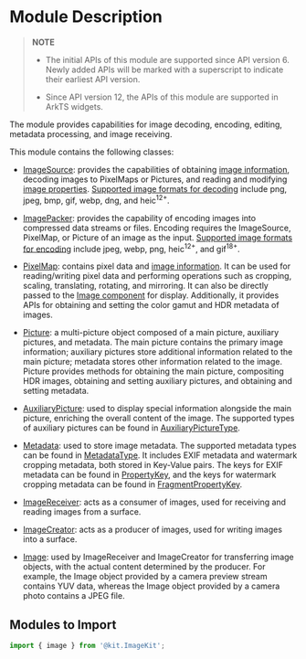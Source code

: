 # Module Description

> **NOTE**
>
> - The initial APIs of this module are supported since API version 6. Newly added APIs will be marked with a superscript to indicate their earliest API version.
>
> - Since API version 12, the APIs of this module are supported in ArkTS widgets.

The module provides capabilities for image decoding, encoding, editing, metadata processing, and image receiving.

This module contains the following classes:

- [ImageSource](arkts-apis-image-ImageSource.md): provides the capabilities of obtaining [image information](arkts-apis-image-i.md#imageinfo), decoding images to PixelMaps or Pictures, and reading and modifying [image properties](arkts-apis-image-e.md#propertykey7). [Supported image formats for decoding](arkts-apis-image-ImageSource.md#properties) include png, jpeg, bmp, gif, webp, dng, and heic<sup>12+</sup>.

- [ImagePacker](arkts-apis-image-ImagePacker.md): provides the capability of encoding images into compressed data streams or files. Encoding requires the ImageSource, PixelMap, or Picture of an image as the input. [Supported image formats for encoding](arkts-apis-image-ImagePacker.md#properties) include jpeg, webp, png, heic<sup>12+</sup>, and gif<sup>18+</sup>.

- [PixelMap](arkts-apis-image-PixelMap.md): contains pixel data and [image information](arkts-apis-image-i.md#imageinfo). It can be used for reading/writing pixel data and performing operations such as cropping, scaling, translating, rotating, and mirroring. It can also be directly passed to the [Image component](../apis-arkui/arkui-ts/ts-basic-components-image.md) for display. Additionally, it provides APIs for obtaining and setting the color gamut and HDR metadata of images.

- [Picture](arkts-apis-image-Picture.md): a multi-picture object composed of a main picture, auxiliary pictures, and metadata. The main picture contains the primary image information; auxiliary pictures store additional information related to the main picture; metadata stores other information related to the image. Picture provides methods for obtaining the main picture, compositing HDR images, obtaining and setting auxiliary pictures, and obtaining and setting metadata.

- [AuxiliaryPicture](arkts-apis-image-AuxiliaryPicture.md): used to display special information alongside the main picture, enriching the overall content of the image. The supported types of auxiliary pictures can be found in [AuxiliaryPictureType](arkts-apis-image-e.md#auxiliarypicturetype13).

- [Metadata](arkts-apis-image-Metadata.md): used to store image metadata. The supported metadata types can be found in [MetadataType](arkts-apis-image-e.md#metadatatype13). It includes EXIF metadata and watermark cropping metadata, both stored in Key-Value pairs. The keys for EXIF metadata can be found in [PropertyKey](arkts-apis-image-e.md#propertykey7), and the keys for watermark cropping metadata can be found in [FragmentPropertyKey](arkts-apis-image-e.md#fragmentmappropertykey13).

- [ImageReceiver](arkts-apis-image-ImageReceiver.md): acts as a consumer of images, used for receiving and reading images from a surface.

- [ImageCreator](arkts-apis-image-ImageCreator.md): acts as a producer of images, used for writing images into a surface.

- [Image](arkts-apis-image-Image.md): used by ImageReceiver and ImageCreator for transferring image objects, with the actual content determined by the producer. For example, the Image object provided by a camera preview stream contains YUV data, whereas the Image object provided by a camera photo contains a JPEG file.

## Modules to Import

```ts
import { image } from '@kit.ImageKit';
```
